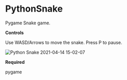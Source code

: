 # PythonSnake
Pygame Snake game.

**Controls**

Use WASD/Arrows to move the snake. Press P to pause.

![Python Snake 2021-04-14 15-02-07](https://user-images.githubusercontent.com/54554621/114758316-34d1f500-9d33-11eb-9721-73900fea3308.gif)

**Required**

pygame
